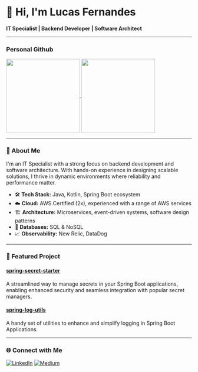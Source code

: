# 👋 Hi, I'm Lucas Fernandes

**IT Specialist | Backend Developer | Software Architect**

---
### Personal Github  
<a href="https://github.com/anuraghazra/github-readme-stats">
  <img height=200 align="center" src="https://github-readme-stats.vercel.app/api?username=ice-lfernandes&show_icons=true&theme=dark" />
</a>
<a href="https://github.com/anuraghazra/convoychat">
  <img height=200 align="center" src="https://github-readme-stats.vercel.app/api/top-langs?username=ice-lfernandes&layout=compact&langs_count=8&card_width=320&theme=dark" />
</a>

---

### 🚀 About Me

I'm an IT Specialist with a strong focus on backend development and software architecture. With hands-on experience in designing scalable solutions, I thrive in dynamic environments where reliability and performance matter.

- 🛠️ **Tech Stack:** Java, Kotlin, Spring Boot ecosystem
- ☁️ **Cloud:** AWS Certified (2x), experienced with a range of AWS services
- 🏗️ **Architecture:** Microservices, event-driven systems, software design patterns
- 💾 **Databases:** SQL & NoSQL
- 📈 **Observability:** New Relic, DataDog

---

### 🌟 Featured Project

#### [spring-secret-starter](https://github.com/open-source-lfernandes/spring-secret-starter)
A streamlined way to manage secrets in your Spring Boot applications, enabling enhanced security and seamless integration with popular secret managers.

#### [spring-log-utils](https://github.com/open-source-lfernandes/spring-log-utils)
A handy set of utilities to enhance and simplify logging in Spring Boot Applications.

---

### 🌐 Connect with Me

[![LinkedIn](https://img.shields.io/badge/LinkedIn-blue?logo=linkedin)](https://www.linkedin.com/in/lucasdfernandes/)
[![Medium](https://img.shields.io/badge/Medium-12100E?logo=medium&logoColor=white)](https://lucas-fernandes.medium.com)

